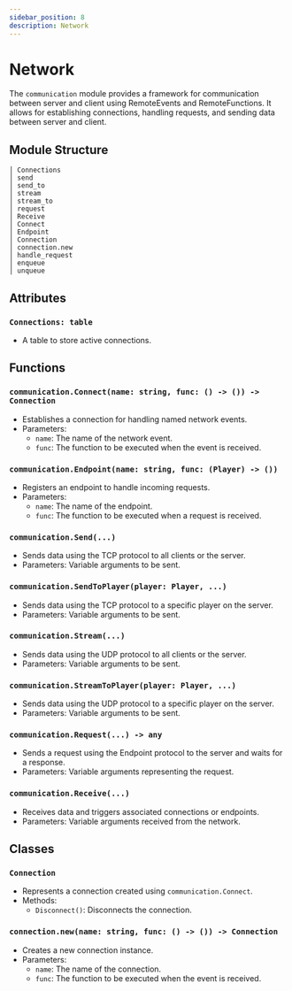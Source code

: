 ```yaml
---
sidebar_position: 8
description: Network
---
```


# Network

The `communication` module provides a framework for communication between server and client using RemoteEvents and RemoteFunctions. It allows for establishing connections, handling requests, and sending data between server and client.

## Module Structure
```
│ Connections
│ send
│ send_to
│ stream
│ stream_to
│ request
│ Receive
│ Connect
│ Endpoint
│ Connection
│ connection.new
│ handle_request
│ enqueue
│ unqueue
```

## Attributes

### `Connections: table`
- A table to store active connections.

## Functions

### `communication.Connect(name: string, func: () -> ()) -> Connection`
- Establishes a connection for handling named network events.
- Parameters:
  - `name`: The name of the network event.
  - `func`: The function to be executed when the event is received.

### `communication.Endpoint(name: string, func: (Player) -> ())`
- Registers an endpoint to handle incoming requests.
- Parameters:
  - `name`: The name of the endpoint.
  - `func`: The function to be executed when a request is received.

### `communication.Send(...)`
- Sends data using the TCP protocol to all clients or the server.
- Parameters: Variable arguments to be sent.

### `communication.SendToPlayer(player: Player, ...)`
- Sends data using the TCP protocol to a specific player on the server.
- Parameters: Variable arguments to be sent.

### `communication.Stream(...)`
- Sends data using the UDP protocol to all clients or the server.
- Parameters: Variable arguments to be sent.

### `communication.StreamToPlayer(player: Player, ...)`
- Sends data using the UDP protocol to a specific player on the server.
- Parameters: Variable arguments to be sent.

### `communication.Request(...) -> any`
- Sends a request using the Endpoint protocol to the server and waits for a response.
- Parameters: Variable arguments representing the request.

### `communication.Receive(...)`
- Receives data and triggers associated connections or endpoints.
- Parameters: Variable arguments received from the network.

## Classes

### `Connection`
- Represents a connection created using `communication.Connect`.
- Methods:
  - `Disconnect()`: Disconnects the connection.

### `connection.new(name: string, func: () -> ()) -> Connection`
- Creates a new connection instance.
- Parameters:
  - `name`: The name of the connection.
  - `func`: The function to be executed when the event is received.